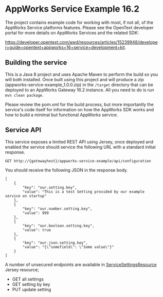 # AppWorks Service Example 16.2

The project contains example code for working with most, if not all, of the AppWorks Service platforms features. Please
see the OpenText developer portal for more details on AppWorks Services and the related SDK:  

https://developer.opentext.com/awd/resources/articles/15239948/developer+guide+opentext+appworks+16+service+development+kit.
 
## Building the service
 
This is a Java 8 project and uses Apache Maven to perform the build so you will both installed. Once built using this 
project and will produce a zip (appworks-service-example_1.0.0.zip) in the `/target` directory that can be deployed 
to an AppWorks Gateway 16.2 instance. All you need to do is run `mvn clean package`.

Please review the pom.xml for the build process, but more importantly the service's code itself for information on 
how the AppWorks SDK works and how to build a minimal but functional AppWorks service.

## Service API

This service exposes a limited REST API using Jersey, once deployed and enabled the service should service the following URL 
with a standard initial response.

`GET http://{gatewayhost}/appworks-service-example/api/configuration` 

You should receive the following JSON in the response body.

```
[
    {
        "key": "our.setting.key",
        "value": "This is a test Setting provided by our example service on startup"
    },
    {
        "key": "our.number.setting.key",
        "value": 999
    },
    {
        "key": "our.boolean.setting.key",
        "value": true
    },
    {
        "key": "our.json.setting.key",
        "value": "{\"somefield\": \"Some value\"}"
    }
]
```

A number of unsecured endpoints are available in [ServiceSettingsResource](https://github.com/opentext/appworks-service-example/blob/master/src/main/java/com/appworks/service/example/api/ServiceSettingsResource.javaa) Jersey resource;
- GET all settings
- GET setting by key
- PUT update setting 
